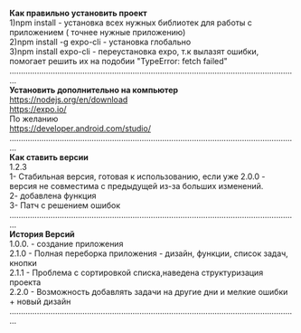 <b>Как правильно установить проект</b>  
1)npm install - установка всех нужных библиотек для работы с приложением ( точнее нужные приложению)    
2)npm install -g expo-cli - установка глобально  
3)npm install expo-cli - переустановка expo, т.к вылазят ошибки,   
помогает решить их на подобии "TypeError: fetch failed"  
...............................................................................................................................    
<b>Установить дополнительно на компьютер</b>  
https://nodejs.org/en/download  
https://expo.io/  
По желанию  
https://developer.android.com/studio/  
...............................................................................................................................  
<b>Как ставить версии</b>  
1.2.3  
1- Стабильная версия, готовая к использованию, если уже 2.0.0 - версия не совместима с предыдущей из-за больших изменений.  
2- добавлена функция  
3- Патч с решением ошибок  
...............................................................................................................................  
<b>История Версий</b>  
1.0.0. - создание приложения  
2.1.0 - Полная переборка приложения - дизайн, функции, список задач, кнопки  
2.1.1 - Проблема с сортировкой списка,наведена структуризация проекта  
2.2.0 - Возможность добавлять задачи на другие дни и мелкие ошибки + новый дизайн  
...............................................................................................................................
